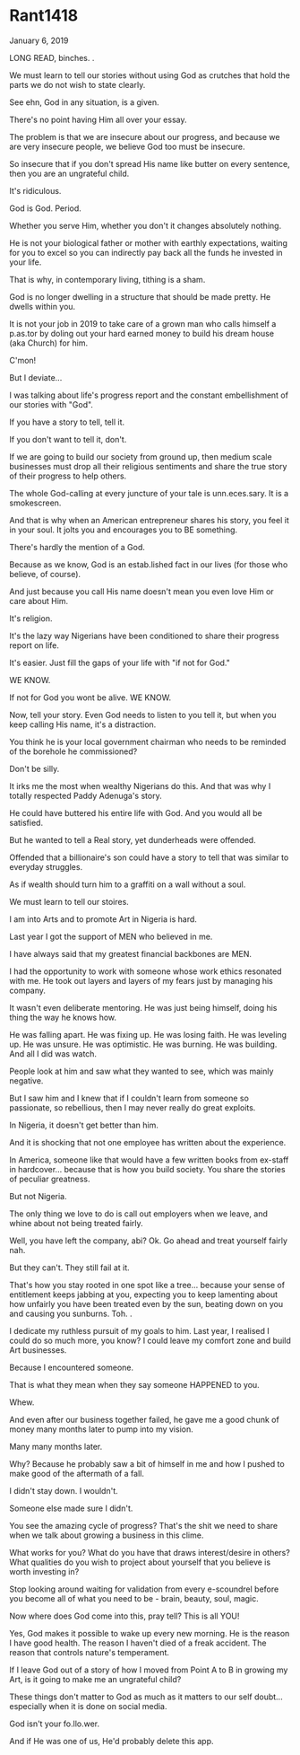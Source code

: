 # Rant1418


January 6, 2019

LONG READ, binches.
.

We must learn to tell our stories without using God as crutches that hold the parts we do not wish to state clearly.

See ehn, God in any situation, is a given.

There's no point having Him all over your essay.

The problem is that we are insecure about our progress, and because we are very insecure people, we believe God too must be insecure. 

So insecure that if you don't spread His name like butter on every sentence, then you are an ungrateful child.

It's ridiculous. 

God is God. Period.

Whether you serve Him, whether you don't it changes absolutely nothing.

He is not your biological father or mother with earthly expectations, waiting for you to excel so you can indirectly pay back all the funds he invested in your life.

That is why, in contemporary living, tithing is a sham.

God is no longer dwelling in a structure that should be made pretty. He dwells within you. 

It is not your job in 2019 to take care of a grown man who calls himself a p.as.tor by doling out your hard earned money to build his dream house (aka Church) for him.

C'mon!

But I deviate...

I was talking about life's progress report and the constant embellishment of our stories with "God".

If you have a story to tell, tell it.

If you don't want to tell it, don't. 

If we are going to build our society from ground up, then medium scale businesses must drop all their religious sentiments and share the true story of their progress to help others.

The whole God-calling at every juncture of your tale is unn.eces.sary. It is a smokescreen. 

And that is why when an American entrepreneur shares his story, you feel it in your soul. It jolts you and encourages you to BE something.

There's hardly the mention of a God.

Because as we know, God is an estab.lished fact in our lives (for those who believe, of course).

And just because you call His name doesn't mean you even love Him or care about Him.

It's religion. 

It's the lazy way Nigerians have been conditioned to share their progress report on life.

It's easier. Just fill the gaps of your life with "if not for God."

WE KNOW. 

If not for God you wont be alive. WE KNOW.

Now, tell your story. Even God needs to listen to you tell it, but when you keep calling His name, it's a distraction. 

You think he is your local government chairman who needs to be reminded of the borehole he commissioned?

Don't be silly.

It irks me the most when wealthy Nigerians do this. And that was why I totally respected Paddy Adenuga's story.

He could have buttered his entire life with God. And you would all be satisfied.

But he wanted to tell a Real story, yet dunderheads were offended.

Offended that a billionaire's son could have a story to tell that was similar to everyday struggles. 

As if wealth should turn him to a graffiti on a wall without a soul.

We must learn to tell our stoires.

I am into Arts and to promote Art in Nigeria is hard.

Last year I got the support of MEN who believed in me.

I have always said that my greatest financial backbones are MEN.

I had the opportunity to work with someone whose work ethics resonated with me. He took out layers and layers of my fears just by managing his company. 

It wasn't even deliberate mentoring. He was just being himself, doing his thing the way he knows how. 

He was falling apart. He was fixing up. He was losing faith. He was leveling up. He was unsure. He was optimistic. He was burning. He was building. And all I did was watch.

People look at him and saw what they wanted to see, which was mainly negative. 

But I saw him and I knew that if I couldn't learn from someone so passionate, so rebellious, then I may never really do great exploits. 

In Nigeria, it doesn't get better than him. 

And it is shocking that not one employee has written about the experience. 

In America, someone like that would have a few written books from ex-staff in hardcover... because that is how you build society. You share the stories of peculiar greatness. 

But not Nigeria.

The only thing we love to do is call out employers when we leave, and whine about not being treated fairly.

Well, you have left the company, abi? Ok. Go ahead and treat yourself fairly nah.

But they can't. They still fail at it.

That's how you stay rooted in one spot like a tree... because your sense of entitlement keeps jabbing at you, expecting you to keep lamenting about how unfairly you have been treated even by the sun, beating down on you and causing you sunburns. Toh.
.

I dedicate my ruthless pursuit of my goals to him. Last year, I realised I could do so much more, you know? I could leave my comfort zone and build Art businesses.

Because I encountered someone.

That is what they mean when they say someone HAPPENED to you.

Whew.

And even after our business together failed, he gave me a good chunk of money many months later to pump into my vision.

Many many months later.

Why? Because he probably saw a bit of himself in me and how I pushed to make good of the aftermath of a fall.

I didn't stay down. I wouldn't. 

Someone else made sure I didn't. 

You see the amazing cycle of progress? That's the shit we need to share when we talk about growing a business in this clime.

What works for you? What do you have that draws interest/desire in others? What qualities do you wish to project about yourself that you believe is worth investing in?

Stop looking around waiting for validation from every e-scoundrel before you become all of what you need to be - brain, beauty, soul, magic.

Now where does God come into this, pray tell? This is all YOU!

Yes, God makes it possible to wake up every new morning. He is the reason I have good health. The reason I haven't died of a freak accident. The reason that controls nature's temperament.

If I leave God out of a story of how I moved from Point A to B in growing my Art, is it going to make me an ungrateful child?

These things don't matter to God as much as it matters to our self doubt... especially when it is done on social media.

God isn't your fo.llo.wer.

And if He was one of us, He'd probably delete this app.